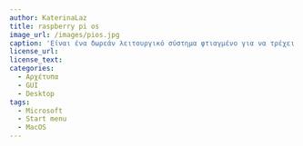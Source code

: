 ```yaml
---
author: KaterinaLaz
title: raspberry pi os
image_url: /images/pios.jpg
caption: 'Είναι ένα δωρεάν λειτουργικό σύστημα φτιαγμένο για να τρέχει στα Rasberry Pi. Πρόκειται για ένα παραθυρικό λειτουργικό σύστημα το οποίο έχει επιρροές από τα Windows και τα macOS. '
license_url:
license_text: 
categories:
  - Αρχέτυπα
  - GUI
  - Desktop
tags:
  - Microsoft
  - Start menu
  - MacOS
---
```

